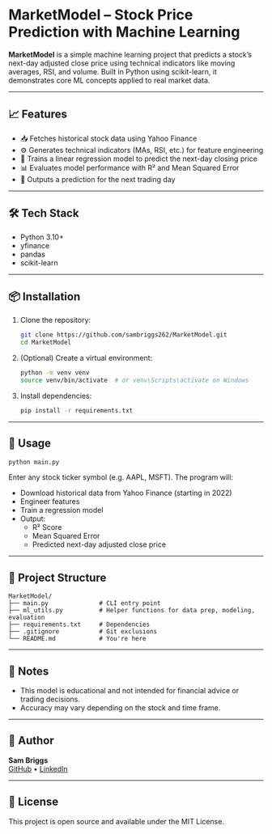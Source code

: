 # MarketModel – Stock Price Prediction with Machine Learning

**MarketModel** is a simple machine learning project that predicts a stock’s next-day adjusted close price using technical indicators like moving averages, RSI, and volume. Built in Python using scikit-learn, it demonstrates core ML concepts applied to real market data.

---

## 📈 Features

- 📥 Fetches historical stock data using Yahoo Finance  
- ⚙️ Generates technical indicators (MAs, RSI, etc.) for feature engineering  
- 🧠 Trains a linear regression model to predict the next-day closing price  
- 📊 Evaluates model performance with R² and Mean Squared Error  
- 🔮 Outputs a prediction for the next trading day  

---

## 🛠️ Tech Stack

- Python 3.10+  
- yfinance  
- pandas  
- scikit-learn  

---

## 📦 Installation

1. Clone the repository:
   ```bash
   git clone https://github.com/sambriggs262/MarketModel.git
   cd MarketModel
   ```

2. (Optional) Create a virtual environment:
   ```bash
   python -m venv venv
   source venv/bin/activate  # or venv\Scripts\activate on Windows
   ```

3. Install dependencies:
   ```bash
   pip install -r requirements.txt
   ```

---

## 🚀 Usage

```bash
python main.py
```

Enter any stock ticker symbol (e.g. AAPL, MSFT). The program will:
- Download historical data from Yahoo Finance (starting in 2022)
- Engineer features
- Train a regression model
- Output:
  - R² Score
  - Mean Squared Error
  - Predicted next-day adjusted close price

---

## 📁 Project Structure

```
MarketModel/
├── main.py              # CLI entry point
├── ml_utils.py          # Helper functions for data prep, modeling, evaluation
├── requirements.txt     # Dependencies
├── .gitignore           # Git exclusions
└── README.md            # You're here
```

---

## 📌 Notes

- This model is educational and not intended for financial advice or trading decisions.
- Accuracy may vary depending on the stock and time frame.

---

## 👤 Author

**Sam Briggs**  
[GitHub](https://github.com/sambriggs262) • [LinkedIn](https://linkedin.com/in/sam-briggs-8a825b327)

---

## 📜 License

This project is open source and available under the MIT License.

